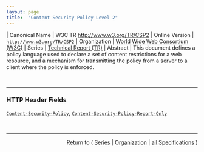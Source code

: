 ```yaml
---
layout: page
title:  "Content Security Policy Level 2"
---
```


| Canonical Name | W3C TR http://www.w3.org/TR/CSP2
| Online Version | [`http://www.w3.org/TR/CSP2`](http://www.w3.org/TR/CSP2)
| Organization | [World Wide Web Consortium (W3C)](..)
| Series | [Technical Report (TR)](.)
| Abstract | This document defines a policy language used to declare a set of content restrictions for a web resource, and a mechanism for transmitting the policy from a server to a client where the policy is enforced.

<br/>
<hr/>

### HTTP Header Fields

[`Content-Security-Policy`](/concepts/http-header/Content-Security-Policy "This document defines a policy language used to declare a set of content restrictions for a web resource, and a mechanism for transmitting the policy from a server to a client where the policy is enforced."), [`Content-Security-Policy-Report-Only`](/concepts/http-header/Content-Security-Policy-Report-Only "This document defines a policy language used to declare a set of content restrictions for a web resource, and a mechanism for transmitting the policy from a server to a client where the policy is enforced.")



<br/>
<hr/>

<p style="text-align: right">Return to ( <a href="./">Series</a> | <a href="../">Organization</a> | <a href="../../">all Specifications</a> )</p>